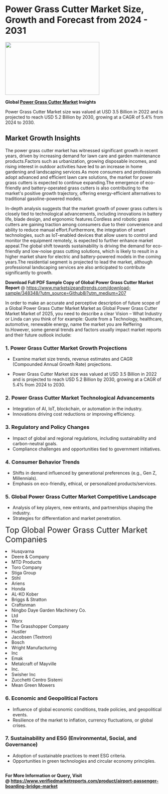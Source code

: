 <H1>Power Grass Cutter Market Size, Growth and Forecast from 2024 - 2031</H1><img class="aligncenter size-medium wp-image-584254" src="https://thirdeyenews.in/wp-content/uploads/2024/09/Global-Market-Research-300x168.jpeg" alt="" width="300" height="168" /><p><strong>Global&nbsp;<a href="https://www.marketsizeandtrends.com/download-sample/348348/?utm_source=Github8j?utm_medium=207">Power Grass Cutter Market</a> Insights</strong></p><p>Power Grass Cutter Market size was valued at USD 3.5 Billion in 2022 and is projected to reach USD 5.2 Billion by 2030, growing at a CAGR of 5.4% from 2024 to 2030.</p><p><h2>Market Growth Insights</h2> <p>The power grass cutter market has witnessed significant growth in recent years, driven by increasing demand for lawn care and garden maintenance products.Factors such as urbanization, growing disposable incomes, and rising interest in outdoor activities have led to an increase in home gardening and landscaping services.As more consumers and professionals adopt advanced and efficient lawn care solutions, the market for power grass cutters is expected to continue expanding.The emergence of eco-friendly and battery-operated grass cutters is also contributing to the market's positive growth trajectory, offering energy-efficient alternatives to traditional gasoline-powered models.</p> <p>In-depth analysis suggests that the market growth of power grass cutters is closely tied to technological advancements, including innovations in battery life, blade design, and ergonomic features.Cordless and robotic grass cutters are gaining traction among consumers due to their convenience and ability to reduce manual effort.Furthermore, the integration of smart technologies, such as IoT-enabled devices that allow users to control and monitor the equipment remotely, is expected to further enhance market appeal.The global shift towards sustainability is driving the demand for eco-friendly and low-noise grass cutting solutions, which is likely to result in a higher market share for electric and battery-powered models in the coming years.The residential segment is projected to lead the market, although professional landscaping services are also anticipated to contribute significantly to growth.<p><span class=""><strong>Download Full PDF Sample Copy of Global Power Grass Cutter Market Report</strong> @ <a href="https://www.marketsizeandtrends.com/download-sample/348348/?utm_source=Github8j?utm_medium=207" target="_blank">https://www.marketsizeandtrends.com/download-sample/348348/?utm_source=Github8j?utm_medium=207</a></span></p><p>In order to make an accurate and perceptive description of future scope of a Global&nbsp;Power Grass Cutter Market Market as Global&nbsp;Power Grass Cutter Market Market of 2025, you need to describe a clear Vision &ndash; What Industry or Linda can you think of for example: Quote from a Technology, healthcare, automotive, renewable energy, name the market you are Reffering to.However, some general trends and factors usually impact market reports and their future outlook include:</p><h3>1.&nbsp;<strong>Power Grass Cutter Market Growth Projections</strong></h3><ul><li>Examine market size trends, revenue estimates and CAGR (Compounded Annual Growth Rate) projections.</li><li><p>Power Grass Cutter Market size was valued at USD 3.5 Billion in 2022 and is projected to reach USD 5.2 Billion by 2030, growing at a CAGR of 5.4% from 2024 to 2030.</p></li></ul><h3>2.&nbsp;<strong>Power Grass Cutter Market Technological Advancements</strong></h3><ul><li>Integration of AI, IoT, blockchain, or automation in the industry.</li><li>Innovations driving cost reductions or improving efficiency.</li></ul><h3>3.&nbsp;<strong>Regulatory and Policy Changes</strong></h3><ul><li>Impact of global and regional regulations, including sustainability and carbon-neutral goals.</li><li>Compliance challenges and opportunities tied to government initiatives.</li></ul><h3>4.&nbsp;<strong>Consumer Behavior Trends</strong></h3><ul><li>Shifts in demand influenced by generational preferences (e.g., Gen Z, Millennials).</li><li>Emphasis on eco-friendly, ethical, or personalized products/services.</li></ul><h3>5.&nbsp;<strong>Global Power Grass Cutter Market Competitive Landscape</strong></h3><ul><li>Analysis of key players, new entrants, and partnerships shaping the industry.</li><li>Strategies for differentiation and market penetration.</li></ul><p data-pm-slice="1 1 []"><span style="color: inherit; font-family: inherit; font-size: 25px;">Top Global Power Grass Cutter Market Companies</span></p><div class="" data-test-id=""><p><li>Husqvarna</li><li> Deere & Company</li><li> MTD Products</li><li> Toro Company</li><li> Stiga Group</li><li> Stihl</li><li> Ariens</li><li> Honda</li><li> AL-KO Kober</li><li> Briggs & Stratton</li><li> Craftsnman</li><li> Ningbo Daye Garden Machinery Co.</li><li>Ltd</li><li> Worx</li><li> The Grasshopper Company</li><li> Hustler</li><li> Jacobsen (Textron)</li><li> Bosch</li><li> Wright Manufacturing</li><li> Inc</li><li> Emak</li><li> Metalcraft of Mayville</li><li> Inc.</li><li> Swisher Inc</li><li> Zucchetti Centro Sistemi</li><li> Mean Green Mowers</li></p></div><h3>6.&nbsp;<strong>Economic and Geopolitical Factors</strong></h3><ul><li>Influence of global economic conditions, trade policies, and geopolitical events.</li><li>Resilience of the market to inflation, currency fluctuations, or global crises.</li></ul><h3>7.&nbsp;<strong>Sustainability and ESG (Environmental, Social, and Governance)</strong></h3><ul><li>Adoption of sustainable practices to meet ESG criteria.</li><li>Opportunities in green technologies and circular economy principles.</li></ul><h2><strong style="font-size: 14px;">For More Information or Query, Visit @&nbsp;</strong><a style="background-color: #ffffff; font-size: 14px;" href="https://www.marketsizeandtrends.com/report/power-grass-cutter-market/" target="_blank">https://www.verifiedmarketreports.com/product/airport-passenger-boarding-bridge-market</a></h2>